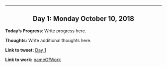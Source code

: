 ---
<a id="day1"></a>
<h2 align="center">
Day 1: Monday October 10, 2018
</h2>

**Today’s Progress**: Write progress here.

**Thoughts:** Write additional thoughts here.

**Link to tweet:** [Day 1](insertLinkToTweet)

**Link to work:** [nameOfWork](insertLinkHere)